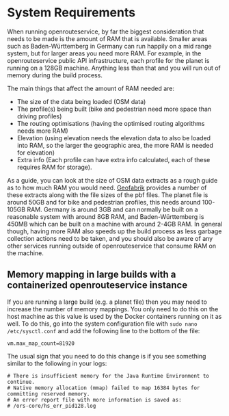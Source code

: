 # System Requirements

When running openrouteservice, by far the biggest consideration that needs to be made is the amount of RAM that is available. Smaller areas such as Baden-Württemberg in Germany can run happily on a mid range system, but for larger areas you need more RAM. For example, in the openrouteservice public API infrastructure, each profile for the planet is running on a 128GB machine. Anything less than that and you will run out of memory during the build process.

The main things that affect the amount of RAM needed are:
* The size of the data being loaded (OSM data)
* The profile(s) being built (bike and pedestrian need more space than driving profiles)
* The routing optimisations (having the optimised routing algorithms needs more RAM)
* Elevation (using elevation needs the elevation data to also be loaded into RAM, so the larger the geographic area, the more RAM is needed for elevation)
* Extra info (Each profile can have extra info calculated, each of these requires RAM for storage).

As a guide, you can look at the size of OSM data extracts as a rough guide as to how much RAM you would need. [Geofabrik](https://download.geofabrik.de) provides a number of these extracts along with the file sizes of the pbf files. The planet file is around 50GB and for bike and pedestrian profiles, this needs around 100-105GB RAM. Germany is around 3GB and can normally be built on a reasonable system with around 8GB RAM, and Baden-Württemberg is 450MB which can be built on a machine with around 2-4GB RAM. In general though, having more RAM also speeds up the build process as less garbage collection actions need to be taken, and you should also be aware of any other services running outside of openrouteservice that consume RAM on the machine.

[//]: # (TODO: @koebi was working on a set of example memory footprint values or something similar? Add here)

## Memory mapping in large builds with a containerized openrouteservice instance
If you are running a large build (e.g. a planet file) then you may need to increase the number of memory mappings. You only need to do this on the host machine as this value is used by the Docker containers running on it as well. To do this, go into the system configuration file with `sudo nano /etc/sysctl.conf` and add the following line to the bottom of the file:

```shell
vm.max_map_count=81920
```

The usual sign that you need to do this change is if you see something similar to the following in your logs:

```shell
# There is insufficient memory for the Java Runtime Environment to continue.
# Native memory allocation (mmap) failed to map 16384 bytes for committing reserved memory.
# An error report file with more information is saved as:
# /ors-core/hs_err_pid128.log
```
